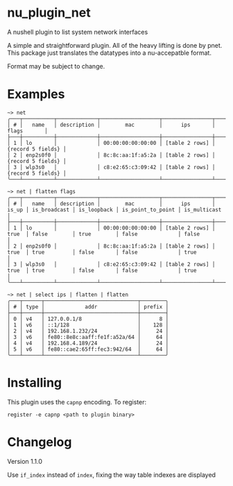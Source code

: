 # nu_plugin_net
A nushell plugin to list system network interfaces

A simple and straightforward plugin. All of the heavy lifting is done by pnet. This package just translates the datatypes into a nu-accepatble format.

Format may be subject to change.

# Examples

```
~> net
╭───┬──────────┬─────────────┬───────────────────┬────────────────┬───────────────────╮
│ # │   name   │ description │        mac        │      ips       │       flags       │
├───┼──────────┼─────────────┼───────────────────┼────────────────┼───────────────────┤
│ 1 │ lo       │             │ 00:00:00:00:00:00 │ [table 2 rows] │ {record 5 fields} │
│ 2 │ enp2s0f0 │             │ 8c:8c:aa:1f:a5:2a │ [table 2 rows] │ {record 5 fields} │
│ 3 │ wlp3s0   │             │ c8:e2:65:c3:09:42 │ [table 2 rows] │ {record 5 fields} │
╰───┴──────────┴─────────────┴───────────────────┴────────────────┴───────────────────╯
```

```
~> net | flatten flags
╭───┬──────────┬─────────────┬───────────────────┬────────────────┬───────┬──────────────┬─────────────┬───────────────────┬──────────────╮
│ # │   name   │ description │        mac        │      ips       │ is_up │ is_broadcast │ is_loopback │ is_point_to_point │ is_multicast │
├───┼──────────┼─────────────┼───────────────────┼────────────────┼───────┼──────────────┼─────────────┼───────────────────┼──────────────┤
│ 1 │ lo       │             │ 00:00:00:00:00:00 │ [table 2 rows] │ true  │ false        │ true        │ false             │ false        │
│ 2 │ enp2s0f0 │             │ 8c:8c:aa:1f:a5:2a │ [table 2 rows] │ true  │ true         │ false       │ false             │ true         │
│ 3 │ wlp3s0   │             │ c8:e2:65:c3:09:42 │ [table 2 rows] │ true  │ true         │ false       │ false             │ true         │
╰───┴──────────┴─────────────┴───────────────────┴────────────────┴───────┴──────────────┴─────────────┴───────────────────┴──────────────╯
```

```
~> net | select ips | flatten | flatten
╭───┬──────┬──────────────────────────────┬────────╮
│ # │ type │             addr             │ prefix │
├───┼──────┼──────────────────────────────┼────────┤
│ 0 │ v4   │ 127.0.0.1/8                  │      8 │
│ 1 │ v6   │ ::1/128                      │    128 │
│ 2 │ v4   │ 192.168.1.232/24             │     24 │
│ 3 │ v6   │ fe80::8e8c:aaff:fe1f:a52a/64 │     64 │
│ 4 │ v4   │ 192.168.4.189/24             │     24 │
│ 5 │ v6   │ fe80::cae2:65ff:fec3:942/64  │     64 │
╰───┴──────┴──────────────────────────────┴────────╯
```

# Installing

This plugin uses the `capnp` encoding. To register:

```
register -e capnp <path to plugin binary>
```

# Changelog

Version 1.1.0

Use `if_index` instead of `index`, fixing the way table indexes are displayed
